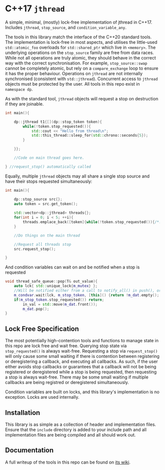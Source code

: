 # C++17 `jthread`

A simple, minimal, (mostly) lock-free implementation of jthread in C++17. Includes `jthread`, `stop_source`, and `condition_variable_any`.

The tools in this library match the interface of the C++20 standard tools. The implementation is lock-free in most aspects, and utilises the little-used `std::atomic_foo` overloads for `std::shared_ptr` which live in `<memory>`. The underlying operations on the `stop_source` family are free from data races. While not all operations are truly atomic, they should behave in the correct way with the correct synchronisation. For example, `stop_source::swap` cannot be completely atomic, but rely on a `compare_exchange` loop to ensure it has the proper behaviour. Operations on `jthread` are not internally synchronised (consistent with `std::jthread`). Concurrent access to `jthread` objects must be protected by the user. All tools in this repo exist in `namespace dp`.

As with the standard tool, `jthread` objects will request a stop on destruction if they are joinable.

```cpp
int main(){

	dp::jthread t1{[](dp::stop_token token){
		while(!token.stop_requested()){		
			std::cout << "Hello from thread\n";
			std::this_thread::sleep_for(std::chrono::seconds{5});	
		}

	}};

	//Code on main thread goes here.

} //request_stop() automatically called
```

Equally, multiple `jthread` objects may all share a single stop source and have their stops requested simultaneously:

```cpp
int main(){

	dp::stop_source src{};
	auto token = src.get_token();
	
	std::vector<dp::jthread> threads{};
	for(int i = 0; i < 5; ++i){
		threads.emplace_back([token]{while(!token.stop_requested()){/*...*/}});_
	}

	//Do things on the main thread

	//Request all threads stop
	src.request_stop();

}
```

And condition variables can wait on and be notified when a stop is requested

```cpp
void thread_safe_queue::pop(T& out_value){
	auto lck{ std::unique_lock{m_mutex} };
	//Will be notified either from a call to notify_all() in push(), or a request to stop on the stop_token.
	m_condvar.wait(lck, m_stop_token, [this]() {return !m_dat.empty(); });
	if(m_stop_token.stop_requested()) return;
        in_val = std::move(m_dat.front());
        m_dat.pop();
}
```

## Lock Free Specification

The most potentially high-contention tools and functions to manage state in this repo are lock free and wait free. Querying stop state via `stop_requested()` is always wait-free. Requesting a stop via `request_stop()` will only cause some small waiting if there is contention between registering or deregistering a callback, and executing all callbacks. As such, if the user either avoids stop callbacks or guarantees that a callback will not be being registered or deregistered while a stop is being requested, then requesting a stop is always wait-free. There may be some small waiting if multiple callbacks are being registred or deregistered simultaneously.

Condition variables are built on locks, and this library's implementation is no exception. Locks are used internally.

## Installation

This library is as simple as a collection of header and implementation files. Ensure that the `include` directory is added to your include path and all implementation files are being compiled and all should work out.

## Documentation

A full writeup of the tools in this repo can be found on [its wiki](https://github.com/DryPerspective/Cpp17_jthread/wiki).
